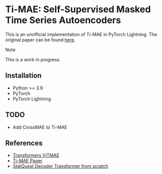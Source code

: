 # Ti-MAE: Self-Supervised Masked Time Series Autoencoders
This is an unofficial implementation of Ti-MAE in PyTorch Lightning. The original paper can be found [here](https://arxiv.org/abs/2301.08871).  

> [!NOTE]  
> This is a work in progress.

## Installation
* Python >= 3.9  
* PyTorch  
* PyTorch Lightning  

## TODO
- Add CrossMAE to Ti-MAE  

## References
* [Transformers ViTMAE](https://github.com/huggingface/transformers/blob/main/src/transformers/models/vit_mae/modeling_vit_mae.py)  
* [Ti-MAE Paper](https://arxiv.org/abs/2301.08871)  
* [StatQuest Decoder Transformer from scratch](https://github.com/StatQuest/decoder_transformer_from_scratch)  